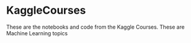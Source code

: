# KaggleCourses
These are the notebooks and code from the Kaggle Courses. These are Machine Learning topics
